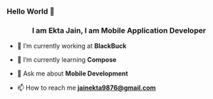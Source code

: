 ### Hello World 👋


<h3 align="center">I am Ekta Jain, I am Mobile Application Developer</h3>



- 🔭 I’m currently working at **BlackBuck**

- 🌱 I’m currently learning  **Compose**

- 💬 Ask me about **Mobile Development**

- 📫 How to reach me **jainekta9876@gmail.com**

